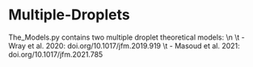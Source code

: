 # Multiple-Droplets
The_Models.py contains two multiple droplet theoretical models: \n
\t - Wray et al. 2020: doi.org/10.1017/jfm.2019.919
\t - Masoud et al. 2021: doi.org/10.1017/jfm.2021.785
